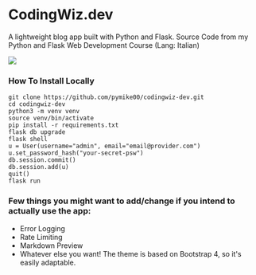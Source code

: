 # CodingWiz.dev
A lightweight blog app built with Python and Flask. Source Code from my Python and Flask Web Development Course (Lang: Italian)

![](https://i.imgur.com/8ahzSnh.gif)


### How To Install Locally
```
git clone https://github.com/pymike00/codingwiz-dev.git
cd codingwiz-dev
python3 -m venv venv
source venv/bin/activate
pip install -r requirements.txt
flask db upgrade
flask shell
u = User(username="admin", email="email@provider.com")
u.set_password_hash("your-secret-psw")
db.session.commit()
db.session.add(u)
quit()
flask run
```


### Few things you might want to add/change if you intend to actually use the app:
- Error Logging
- Rate Limiting
- Markdown Preview
- Whatever else you want! The theme is based on Bootstrap 4, so it's easily adaptable.
